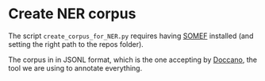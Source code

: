 # Create NER corpus

The script `create_corpus_for_NER.py` requires having [SOMEF](https://github.com/KnowledgeCaptureAndDiscovery/somef/) installed (and setting the right path to the repos folder).

The corpus in in JSONL format, which is the one accepting by [Doccano](https://github.com/doccano/doccano), the tool we are using to annotate everything.

